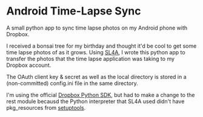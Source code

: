 Android Time-Lapse Sync
==================

A small python app to sync time lapse photos on my Android phone with Dropbox.

I received a bonsai tree for my birthday and thought it'd be cool to get some time lapse photos of as it grows.  Using [SL4A](https://code.google.com/p/android-scripting/), I wrote this python app to transfer the photos that the time lapse application was taking to my Dropbox account.

The OAuth client key & secret as well as the local directory is stored in a (non-committed) config.ini file in the same directory.

I'm using the official [Dropbox Python SDK](https://www.dropbox.com/developers/core/sdk), but had to make a change to the rest module becausd the Python interpreter that SL4A used didn't have pkg_resources from [setuptools](https://pypi.python.org/pypi/setuptools).

